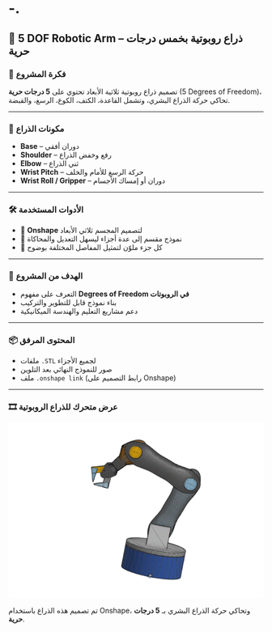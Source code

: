 # -.

## 🤖 5 DOF Robotic Arm – ذراع روبوتية بخمس درجات حرية

### 📌 فكرة المشروع  
تصميم ذراع روبوتية ثلاثية الأبعاد تحتوي على **5 درجات حرية** (5 Degrees of Freedom)، تحاكي حركة الذراع البشري، وتشمل القاعدة، الكتف، الكوع، الرسغ، والقبضة.

---

### 🧱 مكونات الذراع
- **Base** – دوران أفقي
- **Shoulder** – رفع وخفض الذراع
- **Elbow** – ثني الذراع
- **Wrist Pitch** – حركة الرسغ للأمام والخلف
- **Wrist Roll / Gripper** – دوران أو إمساك الأجسام

---

### 🛠️ الأدوات المستخدمة
- 🎨 **Onshape** لتصميم المجسم ثلاثي الأبعاد
- 🧠 نموذج مقسم إلى عدة أجزاء ليسهل التعديل والمحاكاة
- 🔧 كل جزء ملوّن لتمثيل المفاصل المختلفة بوضوح

---

### 🎯 الهدف من المشروع
- التعرف على مفهوم **Degrees of Freedom في الروبوتات**
- بناء نموذج قابل للتطوير والتركيب
- دعم مشاريع التعليم والهندسة الميكانيكية

---

### 📦 المحتوى المرفق
- ملفات `.STL` لجميع الأجزاء
- صور للنموذج النهائي بعد التلوين
- ملف `.onshape link` (رابط التصميم على Onshape)

---



### 🎞️ عرض متحرك للذراع الروبوتية

![ذراع روبوتية متحركة](./ذراع.GIF)

تم تصميم هذه الذراع باستخدام Onshape، وتحاكي حركة الذراع البشري بـ **5 درجات حرية**.
